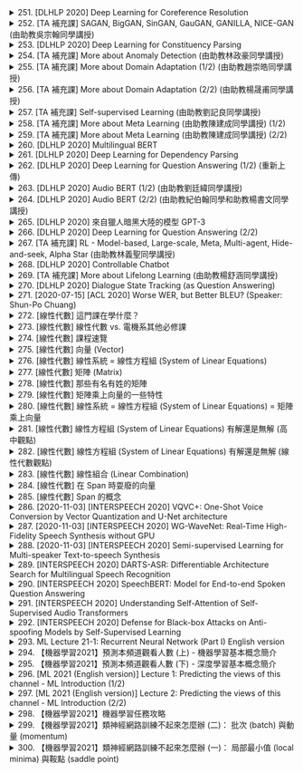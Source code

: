 <details>
<summary>251. [DLHLP 2020] Deep Learning for Coreference Resolution</summary><br>

<a href="https://www.youtube.com/watch?v=2BemmceHKOU" target="_blank">
    <img src="https://img.youtube.com/vi/2BemmceHKOU/maxresdefault.jpg" 
        alt="[Youtube]" width="200">
</a>

# [DLHLP 2020] Deep Learning for Coreference Resolution


</details>

<details>
<summary>252. [TA 補充課] SAGAN, BigGAN, SinGAN, GauGAN, GANILLA, NICE-GAN (由助教吳宗翰同學講授)</summary><br>

<a href="https://www.youtube.com/watch?v=hTNE8iFXEMU" target="_blank">
    <img src="https://img.youtube.com/vi/hTNE8iFXEMU/maxresdefault.jpg" 
        alt="[Youtube]" width="200">
</a>

# [TA 補充課] SAGAN, BigGAN, SinGAN, GauGAN, GANILLA, NICE-GAN (由助教吳宗翰同學講授)


</details>

<details>
<summary>253. [DLHLP 2020] Deep Learning for Constituency Parsing</summary><br>

<a href="https://www.youtube.com/watch?v=pHQ2lcDgoFs" target="_blank">
    <img src="https://img.youtube.com/vi/pHQ2lcDgoFs/maxresdefault.jpg" 
        alt="[Youtube]" width="200">
</a>

# [DLHLP 2020] Deep Learning for Constituency Parsing


</details>

<details>
<summary>254. [TA 補充課] More about Anomaly Detection (由助教林政豪同學講授)</summary><br>

<a href="https://www.youtube.com/watch?v=-C8RUrWb7F8" target="_blank">
    <img src="https://img.youtube.com/vi/-C8RUrWb7F8/maxresdefault.jpg" 
        alt="[Youtube]" width="200">
</a>

# [TA 補充課] More about Anomaly Detection (由助教林政豪同學講授)


</details>

<details>
<summary>255. [TA 補充課] More about Domain Adaptation (1/2) (由助教趙崇皓同學講授)</summary><br>

<a href="https://www.youtube.com/watch?v=gvfLq4sPW4k" target="_blank">
    <img src="https://img.youtube.com/vi/gvfLq4sPW4k/maxresdefault.jpg" 
        alt="[Youtube]" width="200">
</a>

# [TA 補充課] More about Domain Adaptation (1/2) (由助教趙崇皓同學講授)


</details>

<details>
<summary>256. [TA 補充課] More about Domain Adaptation (2/2) (由助教楊晟甫同學講授)</summary><br>

<a href="https://www.youtube.com/watch?v=-DQBMAULXX8" target="_blank">
    <img src="https://img.youtube.com/vi/-DQBMAULXX8/maxresdefault.jpg" 
        alt="[Youtube]" width="200">
</a>

# [TA 補充課] More about Domain Adaptation (2/2) (由助教楊晟甫同學講授)


</details>

<details>
<summary>257. [TA 補充課] Self-supervised Learning (由助教劉記良同學講授)</summary><br>

<a href="https://www.youtube.com/watch?v=ZGnKfoUb7h8" target="_blank">
    <img src="https://img.youtube.com/vi/ZGnKfoUb7h8/maxresdefault.jpg" 
        alt="[Youtube]" width="200">
</a>

# [TA 補充課] Self-supervised Learning (由助教劉記良同學講授)


</details>

<details>
<summary>258. [TA 補充課] More about Meta Learning (由助教陳建成同學講授) (1/2)</summary><br>

<a href="https://www.youtube.com/watch?v=QBbeIsiqw-U" target="_blank">
    <img src="https://img.youtube.com/vi/QBbeIsiqw-U/maxresdefault.jpg" 
        alt="[Youtube]" width="200">
</a>

# [TA 補充課] More about Meta Learning (由助教陳建成同學講授) (1/2)


</details>

<details>
<summary>259. [TA 補充課] More about Meta Learning (由助教陳建成同學講授) (2/2)</summary><br>

<a href="https://www.youtube.com/watch?v=w0-7BO09kdo" target="_blank">
    <img src="https://img.youtube.com/vi/w0-7BO09kdo/maxresdefault.jpg" 
        alt="[Youtube]" width="200">
</a>

# [TA 補充課] More about Meta Learning (由助教陳建成同學講授) (2/2)


</details>

<details>
<summary>260. [DLHLP 2020] Multilingual BERT</summary><br>

<a href="https://www.youtube.com/watch?v=8rDN1jUI82g" target="_blank">
    <img src="https://img.youtube.com/vi/8rDN1jUI82g/maxresdefault.jpg" 
        alt="[Youtube]" width="200">
</a>

# [DLHLP 2020] Multilingual BERT


</details>

<details>
<summary>261. [DLHLP 2020] Deep Learning for Dependency Parsing</summary><br>

<a href="https://www.youtube.com/watch?v=9erBrs-VIqc" target="_blank">
    <img src="https://img.youtube.com/vi/9erBrs-VIqc/maxresdefault.jpg" 
        alt="[Youtube]" width="200">
</a>

# [DLHLP 2020] Deep Learning for Dependency Parsing


</details>

<details>
<summary>262. [DLHLP 2020] Deep Learning for Question Answering (1/2) (重新上傳)</summary><br>

<a href="https://www.youtube.com/watch?v=gRfTfXCe3LA" target="_blank">
    <img src="https://img.youtube.com/vi/gRfTfXCe3LA/maxresdefault.jpg" 
        alt="[Youtube]" width="200">
</a>

# [DLHLP 2020] Deep Learning for Question Answering (1/2) (重新上傳)


</details>

<details>
<summary>263. [DLHLP 2020] Audio BERT (1/2) (由助教劉廷緯同學講授)</summary><br>

<a href="https://www.youtube.com/watch?v=NN9Q9Jhtvvg" target="_blank">
    <img src="https://img.youtube.com/vi/NN9Q9Jhtvvg/maxresdefault.jpg" 
        alt="[Youtube]" width="200">
</a>

# [DLHLP 2020] Audio BERT (1/2) (由助教劉廷緯同學講授)


</details>

<details>
<summary>264. [DLHLP 2020] Audio BERT (2/2) (由助教紀伯翰同學和助教楊書文同學講授)</summary><br>

<a href="https://www.youtube.com/watch?v=0KNvAYb1emQ" target="_blank">
    <img src="https://img.youtube.com/vi/0KNvAYb1emQ/maxresdefault.jpg" 
        alt="[Youtube]" width="200">
</a>

# [DLHLP 2020] Audio BERT (2/2) (由助教紀伯翰同學和助教楊書文同學講授)


</details>

<details>
<summary>265. [DLHLP 2020] 來自獵人暗黑大陸的模型 GPT-3</summary><br>

<a href="https://www.youtube.com/watch?v=DOG1L9lvsDY" target="_blank">
    <img src="https://img.youtube.com/vi/DOG1L9lvsDY/maxresdefault.jpg" 
        alt="[Youtube]" width="200">
</a>

# [DLHLP 2020] 來自獵人暗黑大陸的模型 GPT-3


</details>

<details>
<summary>266. [DLHLP 2020] Deep Learning for Question Answering (2/2)</summary><br>

<a href="https://www.youtube.com/watch?v=h_Lptoq8spQ" target="_blank">
    <img src="https://img.youtube.com/vi/h_Lptoq8spQ/maxresdefault.jpg" 
        alt="[Youtube]" width="200">
</a>

# [DLHLP 2020] Deep Learning for Question Answering (2/2)


</details>

<details>
<summary>267. [TA 補充課] RL - Model-based, Large-scale, Meta, Multi-agent, Hide-and-seek, Alpha Star (由助教林義聖同學講授)</summary><br>

<a href="https://www.youtube.com/watch?v=ZR2AZgupIpc" target="_blank">
    <img src="https://img.youtube.com/vi/ZR2AZgupIpc/maxresdefault.jpg" 
        alt="[Youtube]" width="200">
</a>

# [TA 補充課] RL - Model-based, Large-scale, Meta, Multi-agent, Hide-and-seek, Alpha Star (由助教林義聖同學講授)


</details>

<details>
<summary>268. [DLHLP 2020] Controllable Chatbot</summary><br>

<a href="https://www.youtube.com/watch?v=mk6v2raVGfk" target="_blank">
    <img src="https://img.youtube.com/vi/mk6v2raVGfk/maxresdefault.jpg" 
        alt="[Youtube]" width="200">
</a>

# [DLHLP 2020] Controllable Chatbot


</details>

<details>
<summary>269. [TA 補充課] More about Lifelong Learning (由助教楊舒涵同學講授)</summary><br>

<a href="https://www.youtube.com/watch?v=SX6_1-mvkWk" target="_blank">
    <img src="https://img.youtube.com/vi/SX6_1-mvkWk/maxresdefault.jpg" 
        alt="[Youtube]" width="200">
</a>

# [TA 補充課] More about Lifelong Learning (由助教楊舒涵同學講授)


</details>

<details>
<summary>270. [DLHLP 2020] Dialogue State Tracking (as Question Answering)</summary><br>

<a href="https://www.youtube.com/watch?v=tRDF_w700Uw" target="_blank">
    <img src="https://img.youtube.com/vi/tRDF_w700Uw/maxresdefault.jpg" 
        alt="[Youtube]" width="200">
</a>

# [DLHLP 2020] Dialogue State Tracking (as Question Answering)


</details>

<details>
<summary>271. [2020-07-15] [ACL 2020] Worse WER, but Better BLEU? (Speaker: Shun-Po Chuang)</summary><br>

<a href="https://www.youtube.com/watch?v=OybkIdSNKSc" target="_blank">
    <img src="https://img.youtube.com/vi/OybkIdSNKSc/maxresdefault.jpg" 
        alt="[Youtube]" width="200">
</a>

# [ACL 2020] Worse WER, but Better BLEU? (Speaker: Shun-Po Chuang)

# 文章整理與結構化分析

## 核心主題  
- 語音翻譯（Speech Translation, ST）：研究如何將來源語言的語音轉換為目標語言的文字。  
- 多任務學習在語音翻譯中的應用：探討語音識別和翻譯之間的關聯性，特別是.semantic information的重要性。  

---

## 主要觀念  
1. **多任務學習（Multi-task Learning）**：在同一模型中同時學習語音識別和翻譯任務。  
2. **藍分數（BLEU Score）和字錯率（Word Error Rate,WER）**：分別用於衡量翻譯質量和語音識別質量，但二者之間並無直接 correlation。  
3. **語義信息的重要性**： semantic information可能比純粹的語音識別質量更影響最終翻譯質量。  

---

## 問題與原因  
1. **問題**：傳統的WER指標無法充分反映語音翻譯模型的性能，因為高WER的結果可能在語義上更接近 ground truth。  
   - 原因：WER主要衡量字面級別的相似性，忽略了semantic context的重要性。  
2. **挑戰**：多任務學習中，如何有效整合語音識別和翻譯模塊，提升整體性能。  

---

## 解決方法  
1. **引入Word Embeddings（詞嵌入）**：利用預訓練的詞嵌入（如WordNet或大型文本數據訓練的向量），捕獲 semantic 和 syntactic信息。  
2. **.semantic Information的利用**：在多任務模型中，將hidden state與word embeddings進行相似度計算，作為語義信息的參考。  
3. **Cosine Similarity**：使用.Cosine similarity衡量hidden state和word embeddings之間的相似性，並通過Softmax函數得到概率分佈。  

---

## 優化方式  
1. **模型結構**：提出一種三元組結構（Encoder-Decoder架構），讓源語言解碼器和目標語言解碼器共享隱藏狀態（hidden state）。  
2. **訓練目標**：改進原來的多任務損失函數，引入cosine相似度作為語義信息的衡量指標。  
3. **數據需求**：使用單語文本數據訓練word embeddings，降低對平行語料庫的依賴。  

---

## 結論與實驗結果  
1. **翻譯質量提升**：使用cosine softmax方法後，BLEU分數顯著提高，表明語義信息在翻譯中起重要作用。  
2. **WER的局限性**：低WER並不總是對應高翻譯質量，語義信息的融入能更好地平衡兩者。  
3. **模型性能**：提出的多任務模型在BLEU分數和WER指標上均達到最佳效果，證明了semantic information的有效性。  

---

## 展望  
- 進一步研究如何更有效地整合語音識別和翻譯模塊，提升多語言環境下的語音翻譯性能。  
- 探索其他semantic信息捕獲方式（如使用更大規模的 pretrained models）。
</details>

<details>
<summary>272. [線性代數] 這門課在學什麼？</summary><br>

<a href="https://www.youtube.com/watch?v=SNT7LAGsLDY" target="_blank">
    <img src="https://img.youtube.com/vi/SNT7LAGsLDY/maxresdefault.jpg" 
        alt="[Youtube]" width="200">
</a>

# [線性代數] 這門課在學什麼？


</details>

<details>
<summary>273. [線性代數] 線性代數 vs. 電機系其他必修課</summary><br>

<a href="https://www.youtube.com/watch?v=sc7dicXFoZE" target="_blank">
    <img src="https://img.youtube.com/vi/sc7dicXFoZE/maxresdefault.jpg" 
        alt="[Youtube]" width="200">
</a>

# [線性代數] 線性代數 vs. 電機系其他必修課


</details>

<details>
<summary>274. [線性代數] 課程速覽</summary><br>

<a href="https://www.youtube.com/watch?v=J-U_zKg15f4" target="_blank">
    <img src="https://img.youtube.com/vi/J-U_zKg15f4/maxresdefault.jpg" 
        alt="[Youtube]" width="200">
</a>

# [線性代數] 課程速覽


</details>

<details>
<summary>275. [線性代數] 向量 (Vector)</summary><br>

<a href="https://www.youtube.com/watch?v=I3hyvWN78Is" target="_blank">
    <img src="https://img.youtube.com/vi/I3hyvWN78Is/maxresdefault.jpg" 
        alt="[Youtube]" width="200">
</a>

# [線性代數] 向量 (Vector)


</details>

<details>
<summary>276. [線性代數] 線性系統 = 線性方程組 (System of Linear Equations)</summary><br>

<a href="https://www.youtube.com/watch?v=Ww3eAfLZjME" target="_blank">
    <img src="https://img.youtube.com/vi/Ww3eAfLZjME/maxresdefault.jpg" 
        alt="[Youtube]" width="200">
</a>

# [線性代數] 線性系統 = 線性方程組 (System of Linear Equations)


</details>

<details>
<summary>277. [線性代數] 矩陣 (Matrix)</summary><br>

<a href="https://www.youtube.com/watch?v=7qwaAhcD2og" target="_blank">
    <img src="https://img.youtube.com/vi/7qwaAhcD2og/maxresdefault.jpg" 
        alt="[Youtube]" width="200">
</a>

# [線性代數] 矩陣 (Matrix)


</details>

<details>
<summary>278. [線性代數] 那些有名有姓的矩陣</summary><br>

<a href="https://www.youtube.com/watch?v=cf-WpQX70Vs" target="_blank">
    <img src="https://img.youtube.com/vi/cf-WpQX70Vs/maxresdefault.jpg" 
        alt="[Youtube]" width="200">
</a>

# [線性代數] 那些有名有姓的矩陣


</details>

<details>
<summary>279. [線性代數] 矩陣乘上向量的一些特性</summary><br>

<a href="https://www.youtube.com/watch?v=OMdCNhJp60M" target="_blank">
    <img src="https://img.youtube.com/vi/OMdCNhJp60M/maxresdefault.jpg" 
        alt="[Youtube]" width="200">
</a>

# [線性代數] 矩陣乘上向量的一些特性


</details>

<details>
<summary>280. [線性代數] 線性系統 = 線性方程組 (System of Linear Equations) = 矩陣乘上向量</summary><br>

<a href="https://www.youtube.com/watch?v=6wPSfjwm_qk" target="_blank">
    <img src="https://img.youtube.com/vi/6wPSfjwm_qk/maxresdefault.jpg" 
        alt="[Youtube]" width="200">
</a>

# [線性代數] 線性系統 = 線性方程組 (System of Linear Equations) = 矩陣乘上向量


</details>

<details>
<summary>281. [線性代數] 線性方程組 (System of Linear Equations) 有解還是無解 (高中觀點)</summary><br>

<a href="https://www.youtube.com/watch?v=zchDGSfr_yU" target="_blank">
    <img src="https://img.youtube.com/vi/zchDGSfr_yU/maxresdefault.jpg" 
        alt="[Youtube]" width="200">
</a>

# [線性代數] 線性方程組 (System of Linear Equations) 有解還是無解 (高中觀點)


</details>

<details>
<summary>282. [線性代數] 線性方程組 (System of Linear Equations) 有解還是無解 (線性代數觀點)</summary><br>

<a href="https://www.youtube.com/watch?v=OHgibs_pDN8" target="_blank">
    <img src="https://img.youtube.com/vi/OHgibs_pDN8/maxresdefault.jpg" 
        alt="[Youtube]" width="200">
</a>

# [線性代數] 線性方程組 (System of Linear Equations) 有解還是無解 (線性代數觀點)


</details>

<details>
<summary>283. [線性代數] 線性組合 (Linear Combination)</summary><br>

<a href="https://www.youtube.com/watch?v=pZfvmcjIrpE" target="_blank">
    <img src="https://img.youtube.com/vi/pZfvmcjIrpE/maxresdefault.jpg" 
        alt="[Youtube]" width="200">
</a>

# [線性代數] 線性組合 (Linear Combination)


</details>

<details>
<summary>284. [線性代數] 在 Span 時耍廢的向量</summary><br>

<a href="https://www.youtube.com/watch?v=-zIPQ8hcsps" target="_blank">
    <img src="https://img.youtube.com/vi/-zIPQ8hcsps/maxresdefault.jpg" 
        alt="[Youtube]" width="200">
</a>

# [線性代數] 在 Span 時耍廢的向量


</details>

<details>
<summary>285. [線性代數] Span 的概念</summary><br>

<a href="https://www.youtube.com/watch?v=FEnFCtNILtI" target="_blank">
    <img src="https://img.youtube.com/vi/FEnFCtNILtI/maxresdefault.jpg" 
        alt="[Youtube]" width="200">
</a>

# [線性代數] Span 的概念


</details>

<details>
<summary>286. [2020-11-03] [INTERSPEECH 2020] VQVC+: One-Shot Voice Conversion by Vector Quantization and U-Net architecture</summary><br>

<a href="https://www.youtube.com/watch?v=JWGVfVSvQwc" target="_blank">
    <img src="https://img.youtube.com/vi/JWGVfVSvQwc/maxresdefault.jpg" 
        alt="[Youtube]" width="200">
</a>

# [INTERSPEECH 2020] VQVC+: One-Shot Voice Conversion by Vector Quantization and U-Net architecture

### 核心主題  
- 語音轉換（Voice Conversion, VC）的研究與改進。

---

### 主要觀念  
1. **語音轉換的目的**：改變說話者的身份，同時保持內容信息不變。  
2. **VC系統的分類**：
   - 幵發數據（Par Data）：說話者.say相同的句子，收集困難但適合模型訓練。
   - 不相干數據（Unpar Data）： speaker的信息無限制。
3. **語音轉換方法**：
   - 直接變換（Direct Transform）
   - 特徵解耦（Feature Disentangle）

---

### 問題與原因  
1. **基於特徵解耦模型的問題**：
   - 如何分別建模內容嵌入和說話者嵌入？
   - 向量化方法雖能分離信息，但降低音質。
2. **音質低劣的原因**：
   - 向量化引入了信息瓶頸，限制了重建能力。

---

### 解決方法與優化方式  
1. **模型改進**：
   - 使用更深的架構：增加模型深度以提升表示能力。
   - 引入條件スキーム（SKI Condition Module）：分層建模，逐步解耦內容和說話者信息。
2. **數據集**：
   - 使用Vox-Copus數據集（含9位講話者，共44小時語音）。
3. **實驗評估**：
   - 語言識別準確率：模型在-content嵌入中speaker信息被有效去除，accuracy達70%。
   - 主觀評價：與基線方法（如AutoVC）相比，在自然度和相似性上表現更佳。

---

### 結論  
1. **SKI架構的優勢**：
   - 減少信息瓶頸，提升音質。
2. **進階改進建議**：
   - 經驗證，增加codebook大小可平衡重建精度與解耦性能。
3. **未來研究方向**：
   - 探索更多條件架構以進一步提升語音質量。
</details>

<details>
<summary>287. [2020-11-03] [INTERSPEECH 2020] WG-WaveNet: Real-Time High-Fidelity Speech Synthesis without GPU</summary><br>

<a href="https://www.youtube.com/watch?v=rsbT7X2-g7E" target="_blank">
    <img src="https://img.youtube.com/vi/rsbT7X2-g7E/maxresdefault.jpg" 
        alt="[Youtube]" width="200">
</a>

# [INTERSPEECH 2020] WG-WaveNet: Real-Time High-Fidelity Speech Synthesis without GPU

### 核心主題  
- 提出一種快速且輕量級的語音編解碼器（Vocoder）：**WGWebNet**，能夠實時生成高質量的22kHz和44kHz語音樣本，並且不需要GPU支持。  

---

### 主要觀念  
1. **語音合成的重要性**：語音合成技術在人工智慧、通信和娛樂等領域具有廣泛應用。  
2. **輕量級模型的需求**：在移動設備和嵌入式系統中，計算資源有限，需要高效的模型來實現實時語音合成。  
3. **非自回歸模型的優勢**：相對於傳統的自回歸模型，非自回歸模型在生成速度上具有顯著優勢，適合實時應用。  

---

### 問題原因  
1. **計算資源限制**：移動設備和嵌入式系統通常缺乏足夠的GPU資源來支持基於Transformer的語音合成模型。  
2. **自回歸模型的瓶頸**：傳統的自回歸模型在生成速度上較慢，無法實現實時語音 synthesis。  
3. **高_sampling_rate 的挑戰**：44kHz語音樣本需要更高的計算能力，且目前多數模型在生成高_sampling_rate語音時性能不足。  

---

### 解決方法  
1. **WGWebNet架構設計**：基於Transformer的輕量級模型，優化了編解碼器結構以降低計算複雜度。  
2. **非自回歸生成**：採用非自回歸策略，顯著提升語音生成速度，實現實時合成。  
3. **參數調整和優化**：針對不同_sampling_rate（如22kHz和44kHz）進行參數調試，確保在保持語音質量的前提下提升性能。  

---

### 優化方式  
1. **模型精簡**：通過降低模型參數數量和優化架構設計，實現了輕量化。  
2. **實時生成策略**：非自回歸機制使得模型能夠在CPU上高效運行，支持實時語音合成。  
3. **多_sampling_rate 支持**：針對不同_sampling_rate進行參數調試，平衡語音質量和生成效率。  

---

### 結論  
1. **性能提升**：WGWebNet在22kHz和44kHz語音生成中均實現了實時性能，且語音質量（MOS）接近最佳非自回歸模型。  
2. **輕量級優勢**：相比其他模型，WGWebNet在保持高語音質量的前提下，具備更快的生成速度和更低的計算資源需求。  
3. **應用前景**：該模型適合用於移動設備、嵌入式系統等資源受限環境中的語音合成任務。  

---

### 參考資料  
- 論文中提供的數據和實驗結果已用來支持上述整理內容。
</details>

<details>
<summary>288. [2020-11-03] [INTERSPEECH 2020]  Semi-supervised Learning for Multi-speaker Text-to-speech Synthesis</summary><br>

<a href="https://www.youtube.com/watch?v=3b1S20iVyMY" target="_blank">
    <img src="https://img.youtube.com/vi/3b1S20iVyMY/maxresdefault.jpg" 
        alt="[Youtube]" width="200">
</a>

# [INTERSPEECH 2020]  Semi-supervised Learning for Multi-speaker Text-to-speech Synthesis

### 核心主題  
- 探索半監督學習在現代說話人文本到語音（TTS）合成中的應用。  
- 目標是通過利用未標記音頻數據，顯著減少高質量語音模型訓練所需的數據量。  

---

### 主要觀念  
1. **問題陳述**：  
   - 當前高性能多說話人TTS系統需要大量高質量配對數據（通常超過20小時），數據收集過程耗時且昂貴，限制了其廣泛應用。  

2. **核心挑戰**：  
   - 數據量不足導致監督學習方法性能受限，特別是在多說話人場景中。  
   - 未標記音頻數據的利用效率低下，難以有效提升模型表現。  

3. **創新點**：  
   - 提出一種半監督學習框架，通過引入可學習的代碼本和直通梯度估計器，實現未標記數據的有效利用。  
   - 驗證了該方法在噪聲環境下的魯棒性，並探討了單說話人與多說話人訓練之間的關係。  

---

### 問題原因  
- 數據收集成本高昂：高質量語音配對數據需求量大，限制了模型的普及。  
- 未標記數據難以有效融入監督學習框架，導致模型性能提升受限。  
- 單說話人與多說話人訓練之間存在輸入不匹配問題，影響模型泛化能力。  

---

### 解決方法  
1. **半監督學習框架**：  
   - 利用少量配對數據（1小時）進行監督訓練，結合大量未標記音頻數據進行無監督優化。  
   - 引入可學習的代碼本，提升編碼器和解碼器的表示能力。  

2. **直通梯度估計器**：  
   - 允許重建損失通過編碼器傳播梯度，解決傳統半監督方法中編碼器無法有效更新的問題。  

3. **噪聲魯棒性優化**：  
   - 通過訓練模型處理帶噪未標記數據，驗證其在實際應用場景中的可靠性。  

4. **多說話人與單說話人訓練的平衡**：  
   - 驗證了基於少量配對數據的模型仍能實現多說話人語音合成，但性能略遜於基於25小時數據的監督學習方法。  

---

### 結論  
- 提出的半監督學習方法在僅使用1小時配對數據的情況下，生成語音的質量與基於25小時數據的監督方法相當。  
- 該方法通過有效利用未標記數據，顯著降低了高質量TTS模型的訓練成本。  
- 實驗結果表明，模型在噪聲環境和多說話人場景中均表現出色，驗證了其泛化能力和實用性。  

---

### 優化方式  
1. **數據效率提升**：  
   - 通過半監督學習框架，減少對高質量配對數據的依賴，降低數據收集成本。  

2. **模型魯棒性增強**：  
   - 驗證了模型在噪聲環境下的性能穩定性，爲實際應用場景提供保障。  

3. **跨說話人適應能力優化**：  
   - 探討了單說話人與多說話人訓練的平衡點，爲未來研究提供了方向。
</details>

<details>
<summary>289. [INTERSPEECH 2020] DARTS-ASR: Differentiable Architecture Search for Multilingual Speech Recognition</summary><br>

<a href="https://www.youtube.com/watch?v=rztqT8RXyuI" target="_blank">
    <img src="https://img.youtube.com/vi/rztqT8RXyuI/maxresdefault.jpg" 
        alt="[Youtube]" width="200">
</a>

# [INTERSPEECH 2020] DARTS-ASR: Differentiable Architecture Search for Multilingual Speech Recognition


</details>

<details>
<summary>290. [INTERSPEECH 2020] SpeechBERT: Model for End-to-end Spoken Question Answering</summary><br>

<a href="https://www.youtube.com/watch?v=7mf7nSh8dGE" target="_blank">
    <img src="https://img.youtube.com/vi/7mf7nSh8dGE/maxresdefault.jpg" 
        alt="[Youtube]" width="200">
</a>

# [INTERSPEECH 2020] SpeechBERT: Model for End-to-end Spoken Question Answering


</details>

<details>
<summary>291. [INTERSPEECH 2020] Understanding Self-Attention of Self-Supervised Audio Transformers</summary><br>

<a href="https://www.youtube.com/watch?v=RJq_B416V1Q" target="_blank">
    <img src="https://img.youtube.com/vi/RJq_B416V1Q/maxresdefault.jpg" 
        alt="[Youtube]" width="200">
</a>

# [INTERSPEECH 2020] Understanding Self-Attention of Self-Supervised Audio Transformers


</details>

<details>
<summary>292. [INTERSPEECH 2020] Defense for Black-box Attacks on Anti-spoofing Models by Self-Supervised Learning</summary><br>

<a href="https://www.youtube.com/watch?v=k81atCYWpzg" target="_blank">
    <img src="https://img.youtube.com/vi/k81atCYWpzg/maxresdefault.jpg" 
        alt="[Youtube]" width="200">
</a>

# [INTERSPEECH 2020] Defense for Black-box Attacks on Anti-spoofing Models by Self-Supervised Learning


</details>

<details>
<summary>293. ML Lecture 21-1: Recurrent Neural Network (Part I) English version</summary><br>

<a href="https://www.youtube.com/watch?v=Jjy6ER0bHv8" target="_blank">
    <img src="https://img.youtube.com/vi/Jjy6ER0bHv8/maxresdefault.jpg" 
        alt="[Youtube]" width="200">
</a>

# ML Lecture 21-1: Recurrent Neural Network (Part I) English version


</details>

<details>
<summary>294. 【機器學習2021】預測本頻道觀看人數 (上) - 機器學習基本概念簡介</summary><br>

<a href="https://www.youtube.com/watch?v=Ye018rCVvOo" target="_blank">
    <img src="https://img.youtube.com/vi/Ye018rCVvOo/maxresdefault.jpg" 
        alt="[Youtube]" width="200">
</a>

# 【機器學習2021】預測本頻道觀看人數 (上) - 機器學習基本概念簡介


</details>

<details>
<summary>295. 【機器學習2021】預測本頻道觀看人數 (下) - 深度學習基本概念簡介</summary><br>

<a href="https://www.youtube.com/watch?v=bHcJCp2Fyxs" target="_blank">
    <img src="https://img.youtube.com/vi/bHcJCp2Fyxs/maxresdefault.jpg" 
        alt="[Youtube]" width="200">
</a>

# 【機器學習2021】預測本頻道觀看人數 (下) - 深度學習基本概念簡介


</details>

<details>
<summary>296. [ML 2021 (English version)] Lecture 1: Predicting the views of this channel - ML Introduction (1/2)</summary><br>

<a href="https://www.youtube.com/watch?v=Y87Ct23H3Kw" target="_blank">
    <img src="https://img.youtube.com/vi/Y87Ct23H3Kw/maxresdefault.jpg" 
        alt="[Youtube]" width="200">
</a>

# [ML 2021 (English version)] Lecture 1: Predicting the views of this channel - ML Introduction (1/2)


</details>

<details>
<summary>297. [ML 2021 (English version)] Lecture 2: Predicting the views of this channel - ML Introduction (2/2)</summary><br>

<a href="https://www.youtube.com/watch?v=O69EqgzUl9U" target="_blank">
    <img src="https://img.youtube.com/vi/O69EqgzUl9U/maxresdefault.jpg" 
        alt="[Youtube]" width="200">
</a>

# [ML 2021 (English version)] Lecture 2: Predicting the views of this channel - ML Introduction (2/2)


</details>

<details>
<summary>298. 【機器學習2021】機器學習任務攻略</summary><br>

<a href="https://www.youtube.com/watch?v=WeHM2xpYQpw" target="_blank">
    <img src="https://img.youtube.com/vi/WeHM2xpYQpw/maxresdefault.jpg" 
        alt="[Youtube]" width="200">
</a>

# 【機器學習2021】機器學習任務攻略


</details>

<details>
<summary>299. 【機器學習2021】類神經網路訓練不起來怎麼辦 (二)： 批次 (batch) 與動量 (momentum)</summary><br>

<a href="https://www.youtube.com/watch?v=zzbr1h9sF54" target="_blank">
    <img src="https://img.youtube.com/vi/zzbr1h9sF54/maxresdefault.jpg" 
        alt="[Youtube]" width="200">
</a>

# 【機器學習2021】類神經網路訓練不起來怎麼辦 (二)： 批次 (batch) 與動量 (momentum)


</details>

<details>
<summary>300. 【機器學習2021】類神經網路訓練不起來怎麼辦 (一)： 局部最小值 (local minima) 與鞍點 (saddle point)</summary><br>

<a href="https://www.youtube.com/watch?v=QW6uINn7uGk" target="_blank">
    <img src="https://img.youtube.com/vi/QW6uINn7uGk/maxresdefault.jpg" 
        alt="[Youtube]" width="200">
</a>

# 【機器學習2021】類神經網路訓練不起來怎麼辦 (一)： 局部最小值 (local minima) 與鞍點 (saddle point)


</details>

